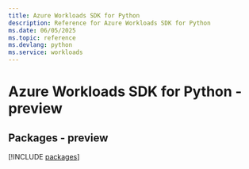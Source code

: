 ```yaml
---
title: Azure Workloads SDK for Python
description: Reference for Azure Workloads SDK for Python
ms.date: 06/05/2025
ms.topic: reference
ms.devlang: python
ms.service: workloads
---
```

# Azure Workloads SDK for Python - preview
## Packages - preview
[!INCLUDE [packages](workloads-index.md)]